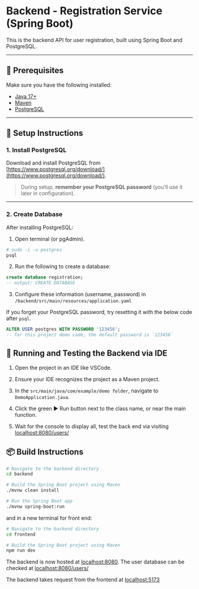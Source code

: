 # Backend - Registration Service (Spring Boot)

This is the backend API for user registration, built using Spring Boot and PostgreSQL.

---

## 🚀 Prerequisites

Make sure you have the following installed:

- [Java 17+](https://adoptium.net/en-GB/)
- [Maven](https://maven.apache.org/install.html)
- [PostgreSQL](https://www.postgresql.org/download/)

---

## 🐘 Setup Instructions

### 1. Install PostgreSQL

Download and install PostgreSQL from [https://www.postgresql.org/download/](https://www.postgresql.org/download/).

> During setup, **remember your PostgreSQL password** (you'll use it later in configuration).

---

### 2. Create Database

After installing PostgreSQL:

1. Open terminal (or pgAdmin).
```bash
# sudo -i -u postgres 
psql
```

2. Run the following to create a database:

```sql
create database registration;
-- output: CREATE DATABASE
```

3. Configure these information (username, password) in `/backend/src/main/resources/application.yaml`

If you forget your PostgreSQL password, try resetting it with the below code after `psql`.

```sql
ALTER USER postgres WITH PASSWORD '123456';
-- for this project demo code, the default password is `123456` 
```

## 🧪 Running and Testing the Backend via IDE
1. Open the project in an IDE like VSCode.

2. Ensure your IDE recognizes the project as a Maven project.

3. In the `src/main/java/com/example/demo folder`, navigate to `DemoApplication.java`.

4. Click the green ▶️ Run button next to the class name, or near the main function.

5. Wait for the console to display all, test the back end via visiting [localhost:8080/users/](http://localhost:8080/users/)


## 📦 Build Instructions

```bash
# Navigate to the backend directory
cd backend

# Build the Spring Boot project using Maven
./mvnw clean install
```


```bash
# Run the Spring Boot app
./mvnw spring-boot:run
```

and in a new terminal for front end:
```bash
# Navigate to the backend directory
cd frontend

# Build the Spring Boot project using Maven
npm run dev
```

The backend is now hosted at [localhost:8080](http://localhost:8080). The user database can be checked at [localhost:8080/users/](http://localhost:8080/users/)

The backend takes request from the frontend at [localhost:5173](http://localhost:5173)
